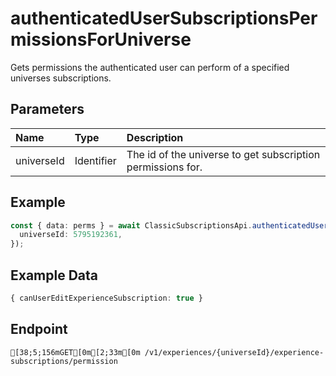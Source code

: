 
# authenticatedUserSubscriptionsPermissionsForUniverse
Gets permissions the authenticated user can perform of a specified universes subscriptions.


## Parameters
| Name       | Type       | Description                                                 |
| :--------- | :--------- | :---------------------------------------------------------- |
| universeId | Identifier | The id of the universe to get subscription permissions for. |



## Example
```ts copy showLineNumbers
const { data: perms } = await ClassicSubscriptionsApi.authenticatedUserSubscriptionsPermissionsForUniverse({
  universeId: 5795192361,
}); 
```


## Example Data
```ts copy showLineNumbers
{ canUserEditExperienceSubscription: true } 
```


## Endpoint
```ansi
[38;5;156mGET[0m[2;33m[0m /v1/experiences/{universeId}/experience-subscriptions/permission
```
  